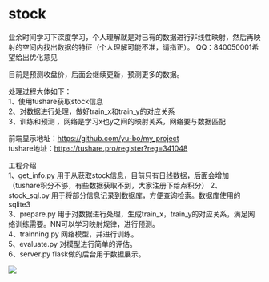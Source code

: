 # stock

业余时间学习下深度学习，个人理解就是对已有的数据进行非线性映射，然后再映射的空间内找出数据的特征（个人理解可能不准，请指正）。 
QQ：840050001希望给出优化意见

目前是预测收盘价，后面会继续更新，预测更多的数据。   
  
处理过程大体如下：  
1、使用tushare获取stock信息  
2、对数据进行处理，做好train_x和train_y的对应关系  
3、训练和预测 ，网络是学习x也y之间的映射关系，网络要与数据匹配  
  
前端显示地址：https://github.com/yu-bo/my_project  
tushare地址：https://tushare.pro/register?reg=341048   
  
工程介绍  
1、get_info.py 用于从获取stock信息，目前只有日线数据，后面会增加（tushare积分不够，有些数据获取不到，大家注册下给点积分） 
2、stock_sql.py 用于将部分信息记录到数据库，方便查询检索。数据库使用的sqlite3  
3、prepare.py 用于对数据进行处理，生成train_x，train_y的对应关系，满足网络训练需要。NN可以学习映射规律，进行预测。  
4、trainning.py 网络模型，并进行训练。  
5、evaluate.py 对模型进行简单的评估。  
6、server.py flask做的后台用于数据展示。



![](https://github.com/yu-bo/stock/blob/master/20200314.png)
